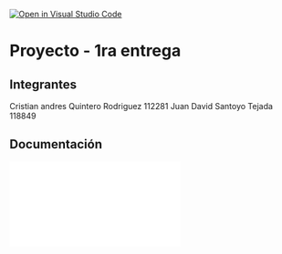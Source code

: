 [![Open in Visual Studio Code](https://classroom.github.com/assets/open-in-vscode-2e0aaae1b6195c2367325f4f02e2d04e9abb55f0b24a779b69b11b9e10269abc.svg)](https://classroom.github.com/online_ide?assignment_repo_id=19126623&assignment_repo_type=AssignmentRepo)
# Proyecto - 1ra entrega

## Integrantes
Cristian andres Quintero Rodriguez 112281
Juan David Santoyo Tejada 118849

## Documentación
![PRESENTACION](/Presentacion_Juan_y_Cristian.pdf)